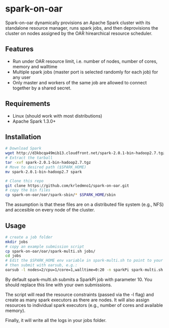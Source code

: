 
# spark-on-oar

Spark-on-oar dynamically provisions an Apache Spark cluster with its standalone resource manager, runs spark jobs, and then deprovisions the cluster on nodes assigned by the OAR hirearchical resource scheduler. 

## Features

* Run under OAR resource limit, i.e. number of nodes, number of cores, memory and walltime
* Multiple spark jobs (master port is selected randomly for each job) for any user
* Only master and workers of the same job are allowed to connect together by a shared secret.

## Requirements

* Linux (should work with most distributions)
* Apache Spark 1.3.0+

## Installation

```bash
# Download Spark
wget http://d3kbcqa49mib13.cloudfront.net/spark-2.0.1-bin-hadoop2.7.tgz
# Extract the tarball
tar -xvf spark-2.0.1-bin-hadoop2.7.tgz
# Move to desired path ($SPARK_HOME)
mv spark-2.0.1-bin-hadoop2.7 spark

# Clone this repo 
git clone https://github.com/krledmno1/spark-on-oar.git
# copy the bin files
cp spark-on-oar/oar/spark-sbin/* $SPARK_HOME/sbin
```

The assumption is that these files are on a distributed file system (e.g., NFS) and accesible on every node of the cluster.

## Usage

```bash
# create a job folder
mkdir jobs
# copy an example submission script
cp spark-on-oar/oar/spark-multi.sh jobs/
cd jobs
# Edit the $SPARK_HOME env variable in spark-multi.sh to point to your spark folder
# then submit with oarsub, e.g.:
oarsub -l nodes=2/cpu=1/core=1,walltime=0:20 -n sparkPi spark-multi.sh
```
By default spark-multi.sh submits a SparkPi job with parameter 10. You should replace this line with your own submissions.

The script will read the resource constraints (passed via the -l flag) and create as many spark executors as there are nodes. It will  also assign resources to individual spark executors (e.g., number of cores and available memory).

Finally, it will write all the logs in your jobs folder.

